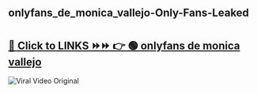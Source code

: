 
 ## onlyfans_de_monica_vallejo-Only-Fans-Leaked

# <h2><a href="https://clipsfans.com/onlyfans_de_monica_vallejo&ref=git">🔗 Click to LINKS ⏩⏩ 👉 🟢 onlyfans de monica vallejo </a></h2>

<a href="https://clipsfans.com/onlyfans_de_monica_vallejo&ref=git" rel="nofollow" data-target="animated-image.originalLink"><img src="https://i.ibb.co.com/xMMVF88/686577567.gif" alt="Viral Video Original" style="max-width: 100%; display: inline-block;" data-target="animated-image.originalImage"></a>
